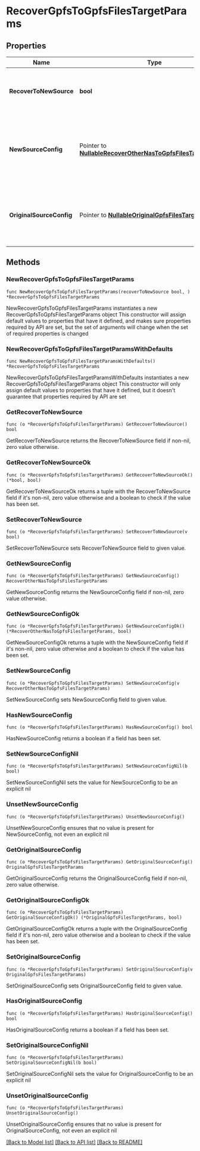 # RecoverGpfsToGpfsFilesTargetParams

## Properties

Name | Type | Description | Notes
------------ | ------------- | ------------- | -------------
**RecoverToNewSource** | **bool** | Specifies the parameter whether the recovery should be performed to a new or the original GPFS target. | 
**NewSourceConfig** | Pointer to [**NullableRecoverOtherNasToGpfsFilesTargetParams**](RecoverOtherNasToGpfsFilesTargetParams.md) | Specifies the new destination Source configuration parameters where the files will be recovered. This is mandatory if recoverToNewSource is set to true. | [optional] 
**OriginalSourceConfig** | Pointer to [**NullableOriginalGpfsFilesTargetParams**](OriginalGpfsFilesTargetParams.md) | Specifies the Source configuration if files are being recovered to original Source. If not specified, all the configuration parameters will be retained. | [optional] 

## Methods

### NewRecoverGpfsToGpfsFilesTargetParams

`func NewRecoverGpfsToGpfsFilesTargetParams(recoverToNewSource bool, ) *RecoverGpfsToGpfsFilesTargetParams`

NewRecoverGpfsToGpfsFilesTargetParams instantiates a new RecoverGpfsToGpfsFilesTargetParams object
This constructor will assign default values to properties that have it defined,
and makes sure properties required by API are set, but the set of arguments
will change when the set of required properties is changed

### NewRecoverGpfsToGpfsFilesTargetParamsWithDefaults

`func NewRecoverGpfsToGpfsFilesTargetParamsWithDefaults() *RecoverGpfsToGpfsFilesTargetParams`

NewRecoverGpfsToGpfsFilesTargetParamsWithDefaults instantiates a new RecoverGpfsToGpfsFilesTargetParams object
This constructor will only assign default values to properties that have it defined,
but it doesn't guarantee that properties required by API are set

### GetRecoverToNewSource

`func (o *RecoverGpfsToGpfsFilesTargetParams) GetRecoverToNewSource() bool`

GetRecoverToNewSource returns the RecoverToNewSource field if non-nil, zero value otherwise.

### GetRecoverToNewSourceOk

`func (o *RecoverGpfsToGpfsFilesTargetParams) GetRecoverToNewSourceOk() (*bool, bool)`

GetRecoverToNewSourceOk returns a tuple with the RecoverToNewSource field if it's non-nil, zero value otherwise
and a boolean to check if the value has been set.

### SetRecoverToNewSource

`func (o *RecoverGpfsToGpfsFilesTargetParams) SetRecoverToNewSource(v bool)`

SetRecoverToNewSource sets RecoverToNewSource field to given value.


### GetNewSourceConfig

`func (o *RecoverGpfsToGpfsFilesTargetParams) GetNewSourceConfig() RecoverOtherNasToGpfsFilesTargetParams`

GetNewSourceConfig returns the NewSourceConfig field if non-nil, zero value otherwise.

### GetNewSourceConfigOk

`func (o *RecoverGpfsToGpfsFilesTargetParams) GetNewSourceConfigOk() (*RecoverOtherNasToGpfsFilesTargetParams, bool)`

GetNewSourceConfigOk returns a tuple with the NewSourceConfig field if it's non-nil, zero value otherwise
and a boolean to check if the value has been set.

### SetNewSourceConfig

`func (o *RecoverGpfsToGpfsFilesTargetParams) SetNewSourceConfig(v RecoverOtherNasToGpfsFilesTargetParams)`

SetNewSourceConfig sets NewSourceConfig field to given value.

### HasNewSourceConfig

`func (o *RecoverGpfsToGpfsFilesTargetParams) HasNewSourceConfig() bool`

HasNewSourceConfig returns a boolean if a field has been set.

### SetNewSourceConfigNil

`func (o *RecoverGpfsToGpfsFilesTargetParams) SetNewSourceConfigNil(b bool)`

 SetNewSourceConfigNil sets the value for NewSourceConfig to be an explicit nil

### UnsetNewSourceConfig
`func (o *RecoverGpfsToGpfsFilesTargetParams) UnsetNewSourceConfig()`

UnsetNewSourceConfig ensures that no value is present for NewSourceConfig, not even an explicit nil
### GetOriginalSourceConfig

`func (o *RecoverGpfsToGpfsFilesTargetParams) GetOriginalSourceConfig() OriginalGpfsFilesTargetParams`

GetOriginalSourceConfig returns the OriginalSourceConfig field if non-nil, zero value otherwise.

### GetOriginalSourceConfigOk

`func (o *RecoverGpfsToGpfsFilesTargetParams) GetOriginalSourceConfigOk() (*OriginalGpfsFilesTargetParams, bool)`

GetOriginalSourceConfigOk returns a tuple with the OriginalSourceConfig field if it's non-nil, zero value otherwise
and a boolean to check if the value has been set.

### SetOriginalSourceConfig

`func (o *RecoverGpfsToGpfsFilesTargetParams) SetOriginalSourceConfig(v OriginalGpfsFilesTargetParams)`

SetOriginalSourceConfig sets OriginalSourceConfig field to given value.

### HasOriginalSourceConfig

`func (o *RecoverGpfsToGpfsFilesTargetParams) HasOriginalSourceConfig() bool`

HasOriginalSourceConfig returns a boolean if a field has been set.

### SetOriginalSourceConfigNil

`func (o *RecoverGpfsToGpfsFilesTargetParams) SetOriginalSourceConfigNil(b bool)`

 SetOriginalSourceConfigNil sets the value for OriginalSourceConfig to be an explicit nil

### UnsetOriginalSourceConfig
`func (o *RecoverGpfsToGpfsFilesTargetParams) UnsetOriginalSourceConfig()`

UnsetOriginalSourceConfig ensures that no value is present for OriginalSourceConfig, not even an explicit nil

[[Back to Model list]](../README.md#documentation-for-models) [[Back to API list]](../README.md#documentation-for-api-endpoints) [[Back to README]](../README.md)



